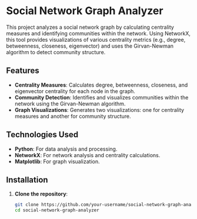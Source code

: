 # Social Network Graph Analyzer

This project analyzes a social network graph by calculating centrality measures and identifying communities within the network. Using NetworkX, this tool provides visualizations of various centrality metrics (e.g., degree, betweenness, closeness, eigenvector) and uses the Girvan-Newman algorithm to detect community structure.

## Features

- **Centrality Measures**: Calculates degree, betweenness, closeness, and eigenvector centrality for each node in the graph.
- **Community Detection**: Identifies and visualizes communities within the network using the Girvan-Newman algorithm.
- **Graph Visualizations**: Generates two visualizations: one for centrality measures and another for community structure.

## Technologies Used

- **Python**: For data analysis and processing.
- **NetworkX**: For network analysis and centrality calculations.
- **Matplotlib**: For graph visualization.

## Installation

1. **Clone the repository**:
   ```bash
   git clone https://github.com/your-username/social-network-graph-analyzer.git
   cd social-network-graph-analyzer

